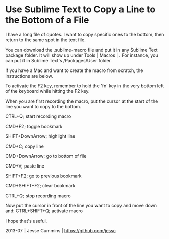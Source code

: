 
# Use Sublime Text to Copy a Line to the Bottom of a File


I have a long file of quotes. I want to copy specific ones to the bottom, then return to the same spot in the text file.

You can download the .sublime-macro file and put it in any Sublime Text package folder. It will show up under Tools | Macros | <PackageName>. For instance, you can put it in Sublime Text's /Packages/User folder.

If you have a Mac and want to create the macro from scratch, the instructions are below.


To activate the F2 key, remember to hold the 'fn' key in the very bottom left of the keyboard while hitting the F2 key.

When you are first recording the macro, put the cursor at the start of the line you want to copy to the bottom.

CTRL+Q; start recording macro

CMD+F2; toggle bookmark

SHIFT+DownArrow; highlight line

CMD+C; copy line

CMD+DownArrow; go to bottom of file

CMD+V; paste line

SHIFT+F2; go to previous bookmark

CMD+SHIFT+F2; clear bookmark

CTRL+Q; stop recording macro

Now put the cursor in front of the line you want to copy and move down and:
CTRL+SHIFT+Q; activate macro

I hope that's useful.


2013-07 | 
Jesse Cummins | 
https://github.com/jessc
